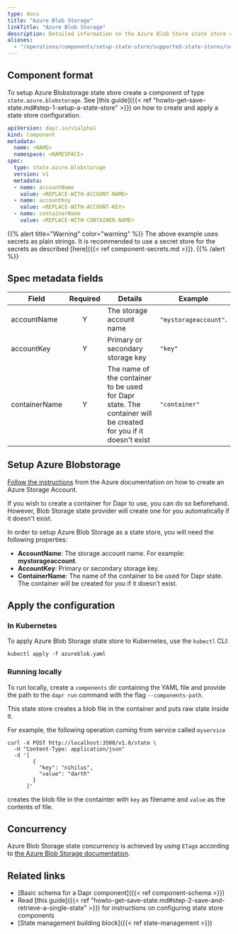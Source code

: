 ```yaml
---
type: docs
title: "Azure Blob Storage"
linkTitle: "Azure Blob Storage"
description: Detailed information on the Azure Blob Store state store component
aliases:
  - "/operations/components/setup-state-store/supported-state-stores/setup-azure-blobstorage/"
---
```


## Component format

To setup Azure Blobstorage state store create a component of type `state.azure.blobstorage`. See [this guide]({{< ref "howto-get-save-state.md#step-1-setup-a-state-store" >}}) on how to create and apply a state store configuration.


```yaml
apiVersion: dapr.io/v1alpha1
kind: Component
metadata:
  name: <NAME>
  namespace: <NAMESPACE>
spec:
  type: state.azure.blobstorage
  version: v1
  metadata:
  - name: accountName
    value: <REPLACE-WITH-ACCOUNT-NAME>
  - name: accountKey
    value: <REPLACE-WITH-ACCOUNT-KEY>
  - name: containerName
    value: <REPLACE-WITH-CONTAINER-NAME>
```

{{% alert title="Warning" color="warning" %}}
The above example uses secrets as plain strings. It is recommended to use a secret store for the secrets as described [here]({{< ref component-secrets.md >}}).
{{% /alert %}}


## Spec metadata fields

| Field         | Required | Details                                                                                                        | Example               |
| ------------- |:--------:| -------------------------------------------------------------------------------------------------------------- | --------------------- |
| accountName   |    Y     | The storage account name                                                                                       | `"mystorageaccount"`. |
| accountKey    |    Y     | Primary or secondary storage key                                                                               | `"key"`               |
| containerName |    Y     | The name of the container to be used for Dapr state. The container will be created for you if it doesn't exist | `"container"`         |

## Setup Azure Blobstorage

[Follow the instructions](https://docs.microsoft.com/en-us/azure/storage/common/storage-account-create?tabs=azure-portal) from the Azure documentation on how to create an Azure Storage Account.

If you wish to create a container for Dapr to use, you can do so beforehand. However, Blob Storage state provider will create one for you automatically if it doesn't exist.

In order to setup Azure Blob Storage as a state store, you will need the following properties:
- **AccountName**: The storage account name. For example: **mystorageaccount**.
- **AccountKey**: Primary or secondary storage key.
- **ContainerName**: The name of the container to be used for Dapr state. The container will be created for you if it doesn't exist.

## Apply the configuration

### In Kubernetes

To apply Azure Blob Storage state store to Kubernetes, use the `kubectl` CLI:

```
kubectl apply -f azureblob.yaml
```
### Running locally

To run locally, create a `components` dir containing the YAML file and provide the path to the `dapr run` command with the flag `--components-path`.

This state store creates a blob file in the container and puts raw state inside it.

For example, the following operation coming from service called `myservice`

```shell
curl -X POST http://localhost:3500/v1.0/state \
  -H "Content-Type: application/json"
  -d '[
        {
          "key": "nihilus",
          "value": "darth"
        }
      ]'
```

creates the blob file in the containter with `key` as filename and `value` as the contents of file.

## Concurrency

Azure Blob Storage state concurrency is achieved by using `ETag`s according to [the Azure Blob Storage documentation](https://docs.microsoft.com/en-us/azure/storage/common/storage-concurrency#managing-concurrency-in-blob-storage).

## Related links
- [Basic schema for a Dapr component]({{< ref component-schema >}})
- Read [this guide]({{< ref "howto-get-save-state.md#step-2-save-and-retrieve-a-single-state" >}}) for instructions on configuring state store components
- [State management building block]({{< ref state-management >}})
